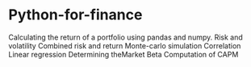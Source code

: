# Python-for-finance
  Calculating the return of a portfolio using pandas and numpy.
  Risk and volatility
  Combined risk and return
  Monte-carlo simulation
  Correlation 
  Linear regression 
  Determining theMarket Beta 
  Computation of CAPM
  
